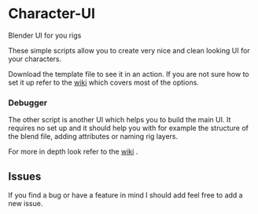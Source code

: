 # Character-UI
Blender UI for you rigs

These simple scripts allow you to create very nice and clean looking UI for your characters.

Download the template file to see it in an action. If you are not sure how to set it up refer to the 
[wiki](https://github.com/nextr3d/Character-UI/wiki/Nextr-Rig-UI)
 which covers most of the options.


 ### Debugger

 The other script is another UI which helps you to build the main UI. It requires no set up and it should help you with for example the structure of the blend file, adding attributes or naming rig layers.

 For more in depth look refer to the [wiki](https://github.com/nextr3d/Character-UI/wiki/Nextr-Rig-UI-Debugger) .


 ## Issues

 If you find a bug or have a feature in mind I should add feel free to add a new issue.